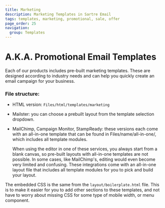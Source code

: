 ```yaml
---
title: Marketing
description: Marketing Templates in Sartre Email
tags: templates, marketing, promotional, sale, offer
page_order: 25
navigation:
  group: Templates
---
```


# A.K.A. Promotional Email Templates

Each of our products includes pre-built marketing templates. These are designed according to industry needs and can help you quickly create an email campaign for your business.

### File structure:

- HTML version: `Files/html/templates/marketing`
- Mailster: you can choose a prebuilt layout from the template selection dropdown.
- MailChimp, Campaign Monitor, StampReady: these versions each come with an all-in-one template that can be found in Files/name/all-in-one/, which includes all template modules.

    When using the editor in one of these services, you always start from a blank canvas, so pre-built layouts with all-in-one templates are not possible. In some cases, like MailChimp's, editing would even become very limited and confusing. These integrations come with an all-in-one layout file that includes all template modules for you to pick and build your layout.

The embedded CSS is the same from the `layout/boilerplate.html` file. This is to make it easier for you to add other sections to these templates, and not have to worry about missing CSS for some type of mobile width, or menu component.
